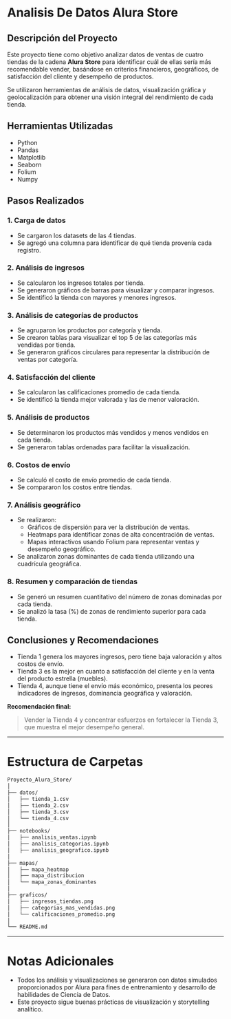 # Analisis De Datos Alura Store

## **Descripción del Proyecto**

Este proyecto tiene como objetivo analizar datos de ventas de cuatro tiendas de la cadena **Alura Store** para identificar cuál de ellas sería más recomendable vender, basándose en criterios financieros, geográficos, de satisfacción del cliente y desempeño de productos.

Se utilizaron herramientas de análisis de datos, visualización gráfica y geolocalización para obtener una visión integral del rendimiento de cada tienda.

## **Herramientas Utilizadas**

- Python
- Pandas
- Matplotlib
- Seaborn
- Folium
- Numpy

## **Pasos Realizados**

### 1. **Carga de datos**
- Se cargaron los datasets de las 4 tiendas.
- Se agregó una columna para identificar de qué tienda provenía cada registro.

### 2. **Análisis de ingresos**
- Se calcularon los ingresos totales por tienda.
- Se generaron gráficos de barras para visualizar y comparar ingresos.
- Se identificó la tienda con mayores y menores ingresos.

### 3. **Análisis de categorías de productos**
- Se agruparon los productos por categoría y tienda.
- Se crearon tablas para visualizar el top 5 de las categorías más vendidas por tienda.
- Se generaron gráficos circulares para representar la distribución de ventas por categoría.

### 4. **Satisfacción del cliente**
- Se calcularon las calificaciones promedio de cada tienda.
- Se identificó la tienda mejor valorada y las de menor valoración.

### 5. **Análisis de productos**
- Se determinaron los productos más vendidos y menos vendidos en cada tienda.
- Se generaron tablas ordenadas para facilitar la visualización.

### 6. **Costos de envío**
- Se calculó el costo de envío promedio de cada tienda.
- Se compararon los costos entre tiendas.

### 7. **Análisis geográfico**
- Se realizaron:
  - Gráficos de dispersión para ver la distribución de ventas.
  - Heatmaps para identificar zonas de alta concentración de ventas.
  - Mapas interactivos usando Folium para representar ventas y desempeño geográfico.
- Se analizaron zonas dominantes de cada tienda utilizando una cuadrícula geográfica.

### 8. **Resumen y comparación de tiendas**
- Se generó un resumen cuantitativo del número de zonas dominadas por cada tienda.
- Se analizó la tasa (%) de zonas de rendimiento superior para cada tienda.

## **Conclusiones y Recomendaciones**

- Tienda 1 genera los mayores ingresos, pero tiene baja valoración y altos costos de envío.
- Tienda 3 es la mejor en cuanto a satisfacción del cliente y en la venta del producto estrella (muebles).
- Tienda 4, aunque tiene el envío más económico, presenta los peores indicadores de ingresos, dominancia geográfica y valoración.

**Recomendación final:**  
> Vender la Tienda 4 y concentrar esfuerzos en fortalecer la Tienda 3, que muestra el mejor desempeño general.

---

# **Estructura de Carpetas**

```bash
Proyecto_Alura_Store/
│
├── datos/
│   ├── tienda_1.csv
│   ├── tienda_2.csv
│   ├── tienda_3.csv
│   └── tienda_4.csv
│
├── notebooks/
│   ├── analisis_ventas.ipynb
│   ├── analisis_categorias.ipynb
│   ├── analisis_geografico.ipynb
│
├── mapas/
│   ├── mapa_heatmap
│   ├── mapa_distribucion
│   └── mapa_zonas_dominantes
│
├── graficos/
│   ├── ingresos_tiendas.png
│   ├── categorias_mas_vendidas.png
│   └── calificaciones_promedio.png
│
└── README.md
```

---

# **Notas Adicionales**

- Todos los análisis y visualizaciones se generaron con datos simulados proporcionados por Alura para fines de entrenamiento y desarrollo de habilidades de Ciencia de Datos.
- Este proyecto sigue buenas prácticas de visualización y storytelling analítico.
